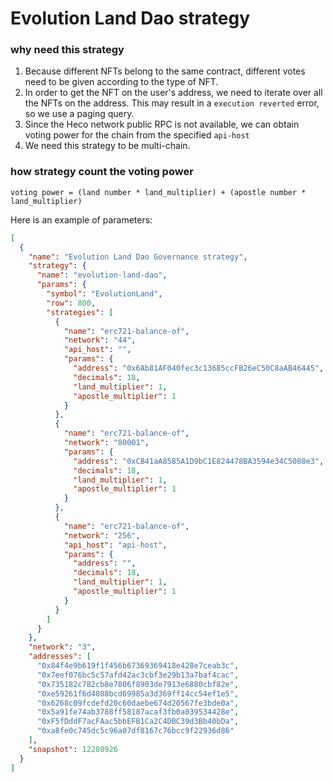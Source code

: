 # Evolution Land Dao strategy
### why need this strategy
1. Because different NFTs belong to the same contract, different votes need to be given according to the type of NFT.
2. In order to get the NFT on the user's address, we need to iterate over all the NFTs on the address. This may result in a `execution reverted` error, so we use a paging query.
3. Since the Heco network public RPC is not available, we can obtain voting power for the chain from the specified `api-host`
4. We need this strategy to be multi-chain.

### how strategy count the voting power
`voting power = (land number * land_multiplier) + (apostle number * land_multiplier)`


Here is an example of parameters:
```json
[
  {
    "name": "Evolution Land Dao Governance strategy",
    "strategy": {
      "name": "evolution-land-dao",
      "params": {
        "symbol": "EvolutionLand",
        "row": 800,
        "strategies": [
          {
            "name": "erc721-balance-of",
            "network": "44",
            "api_host": "",
            "params": {
              "address": "0x6Ab81AF040fec3c13685ccFB26eC50C8aAB46445",
              "decimals": 18,
              "land_multiplier": 1,
              "apostle_multiplier": 1
            }
          },
          {
            "name": "erc721-balance-of",
            "network": "80001",
            "params": {
              "address": "0xCB41aA8585A1D9bC1E824478BA3594e34C5008e3",
              "decimals": 18,
              "land_multiplier": 1,
              "apostle_multiplier": 1
            }
          },
          {
            "name": "erc721-balance-of",
            "network": "256",
            "api_host": "api-host",
            "params": {
              "address": "",
              "decimals": 18,
              "land_multiplier": 1,
              "apostle_multiplier": 1
            }
          }
        ]
      }
    },
    "network": "3",
    "addresses": [
      "0x84f4e9b619f1f456b67369369418e428e7ceab3c",
      "0x7eef076bc5c57afd42ac3cbf3e29b13a7baf4cac",
      "0x735182c782cb8e7806f8903de7913e6880cbf82e",
      "0xe59261f6d4088bcd69985a3d369ff14cc54ef1e5",
      "0x6268c09fcdefd20c60daebe674d20567fe3bde0a",
      "0x5a91fe74ab3788ff58187acaf3fb0a039534428e",
      "0xF5fDddF7acFAac5bbEFB1Ca2C4DBC39d3Bb40bDa",
      "0xa8fe0c745dc5c96a07df8167c76bcc9f22936d86"
    ],
    "snapshot": 12208926
  }
]

```

